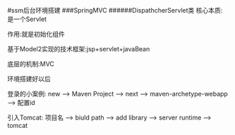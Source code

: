 #ssm后台环境搭建
###SpringMVC
######DispathcherServlet类
核心本质: 是一个Servlet

作用:就是初始化组件

基于Model2实现的技术框架:jsp+servlet+javaBean

底层的机制:MVC

环境搭建好以后

登录的小案例:
new --> Maven Project --> next --> maven-archetype-webapp --> 配置id

引入Tomcat: 项目名 --> biuld path --> add library --> server  runtime --> tomcat




